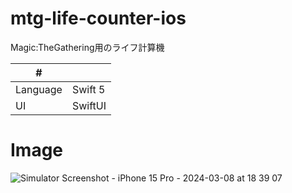 # mtg-life-counter-ios
Magic:TheGathering用のライフ計算機

| # | |
| ---- | ---- |
| Language| Swift 5 |
| UI | SwiftUI |

# Image
![Simulator Screenshot - iPhone 15 Pro - 2024-03-08 at 18 39 07](https://github.com/kuskyst/mtg-life-counter-ios/assets/126965999/395d6b79-b561-4ad4-b2e8-aedef56807b0)
